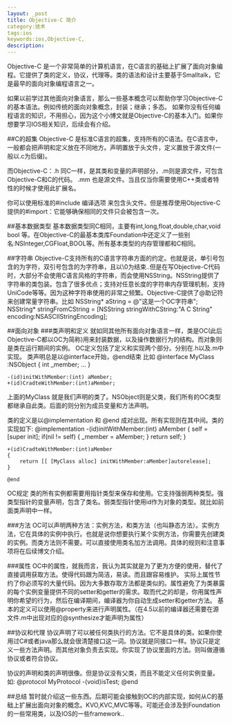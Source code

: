 ```yaml
---
layout: _post
title: Objective-C 简介
category:技术
tags:ios
keywords:ios,Objective-C,
description:
---
```


  Objective-C 是一个非常简单的计算机语言，在C语言的基础上扩展了面向对象编程。它提供了类的定义，协议，代理等。类的语法和设计主要基于Smalltalk，它是最早的面向对象编程语言之一。
  
  如果以前学过其他面向对象语言，那么一些基本概念可以帮助你学习Objective-C的基本语法。例如传统的面向对象概念，封装；继承；多态。
  如果你没有任何编程语言的知识，不用担心，因为这个小博文就是Objective-C的基本入门。如果你想要学习IOS相关知识，后续会有介绍。
  
  
##C的超集
Objective-C 是标准C语言的超集，支持所有的C语法。在C语言中，一般都会把声明和定义放在不同地方。声明置放于头文件，定义置放于源文件(一般以.c为后缀)。

而Objective-C：.h 同C一样，是其类和变量的声明部分，.m则是源文件，可包含Objective-C和C的代码。 .mm 也是源文件。当且仅当你需要使用C++类或者特性的时候才使用此扩展名。

你可以使用标准的#include 编译选项 来包含头文件。但是推荐使用Objective-C提供的#import：它能够确保相同的文件只会被包含一次。

##基本数据类型
基本数据类型同C相同，主要有int,long,float,double,char,void bool 等。在Objective-C的最基本类库Foundation中还定义了一些别名:NSInteger,CGFloat,BOOL等。所有基本类型的内存管理都和C相同。

##字符串
Objective-C支持所有的C语言字符串方面的约定。也就是说，单引号包含的为字符，双引号包含的为字符串，且以\0为结束..但是在写Objective-C代码时，大部分不会使用C语言风格的字符串，而会使用NSString。NSString提供了字符串的类包装。包含了很多优点；支持对任意长度的字符串内存管理机制，支持UniCode等等。因为这种字符串使用的非常之频繁。Objective-C提供了@助记符来创建常量字符串。比如 
	NSString* aString = @"这是一个OC字符串";
	NSString* stringFromCString = [NSString stringWithCString:"A C String" encoding:NSASCIIStringEncoding];
	
##面向对象
###类声明和定义
就如同其他所有面向对象语言一样，类是OC(此后Objective-C都以OC为简称)用来封装数据，以及操作数据行为的结构。而对象则是类在运行期间的实例。
OC定义包括了定义和实现两个部分。分别在.h以及.m中实现。
类声明总是以@interface开始，@end结束 比如
	@interface MyClass :NSObject 
	{
		int _member;
		...
	}
	
	-(id)initWithMember:(int) aMember;
	+(id)CradteWithMember:(int)aMember;

上面的MyClass 就是我们声明的类了。NSObject则是父类，我们所有的OC类型都继承自此类。后面的则分别为成员变量和方法声明。 

类的定义是以@implementation 和 @end 成对出现。所有实现则在其中间。类的实现如下:
	@implementation 
	-(id)initWithMember:(int) aMember
	{
		self = [super init];
		if(nil != self)
		{
			_member = aMember;
		}
		return self;
	}
	
	+(id)CradteWithMember:(int)aMember
	{
		return [[ [MyClass alloc] initWithMember:aMember]autorelease];
	}
	
	@end
	
OC规定 类的所有实例都需要用指针类型来保存和使用。它支持强弱两种类型。强类型指针的变量声明，包含了类名。弱类型指针使用id作为对象的类型。就比如前面类声明中一样。

###方法
OC可以声明两种方法：实例方法，和类方法（也叫静态方法）。实例方法，它在具体的实例中执行。也就是说你想要执行某个实例方法，你需要先创建类的实例。而类方法则不需要。可以直接使用类名加方法调用。具体的规则和注意事项将在后续博文介绍。

###属性
OC中的属性，就我而言，我认为其实就是为了更为方便的使用，替代了直接调用获取方法。使得代码跟为简洁，易读。而且跟容易维护。
实际上属性节约了你必须写的大量代码。因为大多数存取方法都是类似的。属性避免了为类暴露的每个实例变量提供不同的setter和getter的需求。取而代之的却是，你用属性声明你希望的行为，然后在编译期间，编译器为你自动生成setter和getter方法。
基本的定义可以使用@property来进行声明属性。（在4.5以前的编译器还需要在源文件.m中出现对应的@synthesize才能声明为属性）

##协议和代理
协议声明了可以被任何类执行的方法。它不是具体的类。如果你使用过C#或者java那么就会很清楚接口这一词。协议就是同接口一样。协议只是定义一些方法声明。而其他对象负责去实现。你实现了协议里面的方法。则叫做遵循协议或者符合协议。

协议的声明和类的声明很像。但是协议没有父类，而且不能定义任何实例变量。如:
	@protocol MyProtocol
	-(void)isTest;
	@end

##总结
暂时就介绍这一些东西。后期可能会接触到OC的内部实现，如何从C的基础上扩展出面向对象的概念。KVO,KVC,MVC等等。可能还会涉及到Foundation的一些常用类，以及IOS的一些framework..
